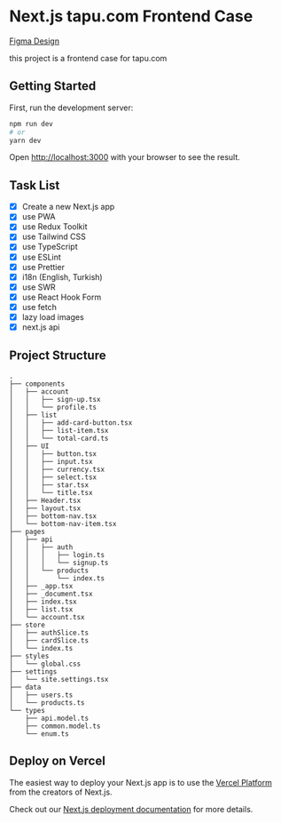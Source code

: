 # Next.js tapu.com Frontend Case

[Figma Design](https://www.figma.com/file/DAFtQ25eGC1PwuIi42skBs/Tapucom-Frontend-Case?node-id=0%3A1)

this project is a frontend case for tapu.com

## Getting Started

First, run the development server:

```bash
npm run dev
# or
yarn dev
```

Open [http://localhost:3000](http://localhost:3000) with your browser to see the result.

## Task List

- [x] Create a new Next.js app
- [x] use PWA
- [x] use Redux Toolkit
- [x] use Tailwind CSS
- [x] use TypeScript
- [x] use ESLint
- [x] use Prettier
- [x] i18n (English, Turkish)
- [x] use SWR
- [x] use React Hook Form
- [x] use fetch
- [x] lazy load images
- [x] next.js api

## Project Structure

```
.
├── components
│   ├── account
│   │   ├── sign-up.tsx
│   │   └── profile.ts
│   ├── list
│   │   ├── add-card-button.tsx
│   │   ├── list-item.tsx
│   │   └── total-card.ts
│   ├── UI
│   │   ├── button.tsx
│   │   ├── input.tsx
│   │   ├── currency.tsx
│   │   ├── select.tsx
│   │   ├── star.tsx
│   │   └── title.tsx
│   ├── Header.tsx
│   ├── layout.tsx
│   ├── bottom-nav.tsx
│   └── bottom-nav-item.tsx
├── pages
│   ├── api
│   │   ├── auth
│   │   │   ├── login.ts
│   │   │   └── signup.ts
│   │   └── products
│   │       └── index.ts
│   ├── _app.tsx
│   ├── _document.tsx
│   ├── index.tsx
│   ├── list.tsx
│   └── account.tsx
├── store
│   ├── authSlice.ts
│   ├── cardSlice.ts
│   └── index.ts
├── styles
│   └── global.css
├── settings
│   └── site.settings.tsx
├── data
│   ├── users.ts
│   └── products.ts
└── types
    ├── api.model.ts
    ├── common.model.ts
    └── enum.ts
```

## Deploy on Vercel

The easiest way to deploy your Next.js app is to use the [Vercel Platform](https://vercel.com/new?utm_medium=default-template&filter=next.js&utm_source=create-next-app&utm_campaign=create-next-app-readme) from the creators of Next.js.

Check out our [Next.js deployment documentation](https://nextjs.org/docs/deployment) for more details.
